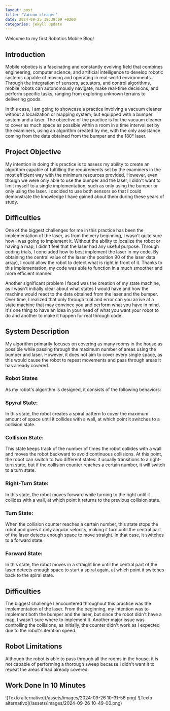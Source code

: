 ```yaml
---
layout: post
title: "Vacuum cleaner"
date: 2024-09-25 19:39:09 +0200
categories: jekyll update
---
```


Welcome to my first Robotics Mobile Blog!

## Introduction

Mobile robotics is a fascinating and constantly evolving field that combines engineering, computer science, and artificial intelligence to develop robotic systems capable of moving and operating in real-world environments. Through the integration of sensors, actuators, and control algorithms, mobile robots can autonomously navigate, make real-time decisions, and perform specific tasks, ranging from exploring unknown terrains to delivering goods.

In this case, I am going to showcase a practice involving a vacuum cleaner without a localization or mapping system, but equipped with a bumper system and a laser. The objective of the practice is for the vacuum cleaner to cover as much space as possible within a room in a time interval set by the examiners, using an algorithm created by me, with the only assistance coming from the data obtained from the bumper and the 180° laser.

## Project Objective

My intention in doing this practice is to assess my ability to create an algorithm capable of fulfilling the requirements set by the examiners in the most efficient way with the minimum resources provided. However, even though we were only able to use the bumper and the laser, I didn't want to limit myself to a single implementation, such as only using the bumper or only using the laser. I decided to use both sensors so that I could demonstrate the knowledge I have gained about them during these years of study.

## Difficulties

One of the biggest challenges for me in this practice has been the implementation of the laser, as from the very beginning, I wasn't quite sure how I was going to implement it. Without the ability to localize the robot or having a map, I didn't feel that the laser had any useful purpose. Through coding trials, I concluded how to best implement the laser in my code. By obtaining the central value of the laser (the position 90 of the laser data array), I could allow the robot to detect what is right in front of it. Thanks to this implementation, my code was able to function in a much smoother and more efficient manner.

Another significant problem I faced was the creation of my state machine, as I wasn't initially clear about what states I would have and how the machine would react to the data obtained from the laser and the bumper. Over time, I realized that only through trial and error can you arrive at a state machine that may convince you and perform what you have in mind. It's one thing to have an idea in your head of what you want your robot to do and another to make it happen for real through code.

## System Description

My algorithm primarily focuses on covering as many rooms in the house as possible while passing through the maximum number of areas using the bumper and laser. However, it does not aim to cover every single space, as this would cause the robot to repeat movements and pass through areas it has already covered.

### Robot States

As my robot's algorithm is designed, it consists of the following behaviors:

### Spyral State:

In this state, the robot creates a spiral pattern to cover the maximum amount of space until it collides with a wall, at which point it switches to a collision state.

### Collision State:

This state keeps track of the number of times the robot collides with a wall and moves the robot backward to avoid continuous collisions. At this point, the robot can switch to two different states: it usually transitions to a right-turn state, but if the collision counter reaches a certain number, it will switch to a turn state.

### Right-Turn State:

In this state, the robot moves forward while turning to the right until it collides with a wall, at which point it returns to the previous collision state.

### Turn State:

When the collision counter reaches a certain number, this state stops the robot and gives it only angular velocity, making it turn until the central part of the laser detects enough space to move straight. In that case, it switches to a forward state.

### Forward State:

In this state, the robot moves in a straight line until the central part of the laser detects enough space to start a spiral again, at which point it switches back to the spiral state.

## Difficulties

The biggest challenge I encountered throughout this practice was the implementation of the laser. From the beginning, my intention was to implement both the bumper and the laser, but since the robot didn't have a map, I wasn't sure where to implement it. Another major issue was controlling the collisions, as initially, the counter didn't work as I expected due to the robot's iteration speed.

## Robot Limitations

Although the robot is able to pass through all the rooms in the house, it is not capable of performing a thorough sweep because I didn't want it to repeat the areas it had already covered.

## Work Done In 10 Minutes

![Texto alternativo](/assets/images/2024-09-26 10-31-56.png)
![Texto alternativo](/assets/images/2024-09-26 10-49-00.png)
